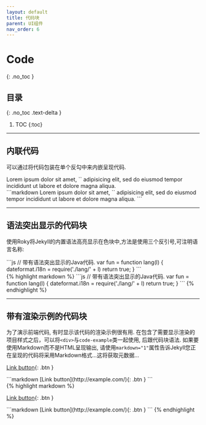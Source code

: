 ```yaml
---
layout: default
title: 代码块
parent: UI组件
nav_order: 6
---
```


# Code
{: .no_toc }

## 目录
{: .no_toc .text-delta }

1. TOC
{:toc}

---

## 内联代码

可以通过将代码包装在单个反勾中来内嵌呈现代码.

<div class="code-example" markdown="1">
Lorem ipsum dolor sit amet, `<inline code snippet>` adipisicing elit, sed do eiusmod tempor incididunt ut labore et dolore magna aliqua.
</div>
```markdown
Lorem ipsum dolor sit amet, `<inline code snippet>` adipisicing elit, sed do eiusmod tempor incididunt ut labore et dolore magna aliqua.
```

---

## 语法突出显示的代码块

使用Roky将Jekyll的内置语法高亮显示在色块中,方法是使用三个反引号,可注明语言名称:

<div class="code-example" markdown="1">
```js
// 带有语法突出显示的Java代码.
var fun = function lang(l) {
  dateformat.i18n = require('./lang/' + l)
  return true;
}
```
</div>
{% highlight markdown %}
```js
// 带有语法突出显示的Java代码.
var fun = function lang(l) {
  dateformat.i18n = require('./lang/' + l)
  return true;
}
```
{% endhighlight %}

---

## 带有渲染示例的代码块

为了演示前端代码, 有时显示该代码的渲染示例很有用.
在包含了需要显示渲染的项目样式之后，可以将`<div>`与`code-example`类一起使用, 后跟代码块语法.
如果要使用Markdown而不是HTML呈现输出, 请使用`markdown="1"`属性告诉Jekyll您正在呈现的代码将采用Markdown格式…这将获取元数据…


<div class="code-example" markdown="1">

<div class="code-example" markdown="1">

[Link button](http://example.com/){: .btn }

</div>
```markdown
[Link button](http://example.com/){: .btn }
```

</div>
{% highlight markdown %}
<div class="code-example" markdown="1">

[Link button](http://example.com/){: .btn }

</div>
```markdown
[Link button](http://example.com/){: .btn }
```
{% endhighlight %}
